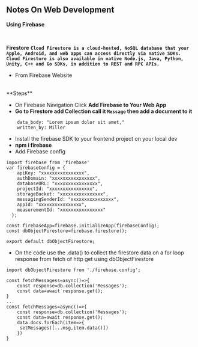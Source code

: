## Notes On Web Development

**Using Firebase**

<br>

**Firestore**
**`Cloud Firestore is a cloud-hosted, NoSQL database that your Apple, Android, and web apps can access directly via native SDKs. Cloud Firestore is also available in native Node.js, Java, Python, Unity, C++ and Go SDKs, in addition to REST and RPC APIs.`**

- From Firebase Website


<br>
**Steps**

*  On Firebase Navigation Click **Add Firebase to Your Web App**
*  **Go to Firestore add Collection call it `Message` then add a document to it**
```
    data_body: "Lorem ipsum dolor sit amet,"
    written_by: Miller
```
*  Install the firebase SDK to your frontend project on your local dev
*  **npm i firebase**
*  Add Firebase config
```
import firebase from 'firebase'
var firebaseConfig = {
    apiKey: "xxxxxxxxxxxxxxxx",
    authDomain: "xxxxxxxxxxxxxxxx",
    databaseURL: "xxxxxxxxxxxxxxxx",
    projectId: "xxxxxxxxxxxxxxxx",
    storageBucket: "xxxxxxxxxxxxxxxx",
    messagingSenderId: "xxxxxxxxxxxxxxxx",
    appId: "xxxxxxxxxxxxxxxx",
    measurementId: "xxxxxxxxxxxxxxxx"
  };
  
const firebaseApp=firebase.initializeApp(firebaseConfig);
const dbObjectFirestore=firebase.firestore();

export default dbObjectFirestore;
```


* On the code use the .data() to collect the firestore data on a for loop response from fetch of http get using dbObjectFirestore
```
import dbObjectFirestore from './firebase.config';

const fetchMessagess=async()=>{
    const response=db.collection('Messages');
    const data=await response.get();
}
...
const fetchMessages=async()=>{
    const response=db.collection('Messages');
    const data=await response.get();
    data.docs.forEach(item=>{
     setMessages([...msg,item.data()])
    })
}
```


